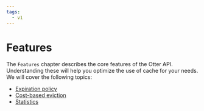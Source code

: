 ```yaml
---
tags:
  - v1
---
```


# Features

The `Features` chapter describes the core features of the Otter API. Understanding these will help you optimize the use of cache for your needs. We will cover the following topics:

- [Expiration policy](expiration-policy.md)
- [Cost-based eviction](cost.md)
- [Statistics](stats.md)
